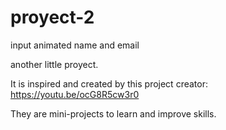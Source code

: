 # proyect-2
input animated name and email


another little proyect. 

It is inspired and created by this project creator: https://youtu.be/ocG8R5cw3r0

They are mini-projects to learn and improve skills.
